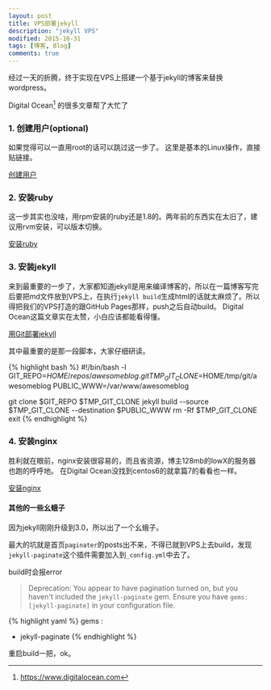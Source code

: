```yaml
---
layout: post
title: VPS部署jekyll
description: "jekyll VPS"
modified: 2015-10-31
tags: [博客, Blog]
comments: true
---
```


经过一天的折腾，终于实现在VPS上搭建一个基于jekyll的博客来替换wordpress。

Digital Ocean[^1] 的很多文章帮了大忙了

### 1. 创建用户(optional)
如果觉得可以一直用root的话可以跳过这一步了。
这里是基本的Linux操作，直接贴链接。

[创建用户](https://www.digitalocean.com/community/tutorials/initial-server-setup-with-centos-6)

### 2. 安装ruby
这一步其实也没啥，用rpm安装的ruby还是1.8的。两年前的东西实在太旧了，建议用rvm安装，可以版本切换。

[安装ruby](https://www.digitalocean.com/community/tutorials/how-to-install-ruby-2-1-0-on-centos-6-5-using-rvm)

### 3. 安装jekyll
来到最重要的一步了，大家都知道jekyll是用来编译博客的，所以在一篇博客写完后要把md文件放到VPS上，在执行`jekyll build`生成html的话就太麻烦了。所以得把我们的VPS打造的跟GitHub Pages那样，push之后自动build。
Digital Ocean这篇文章实在太赞，小白应该都能看得懂。

[用Git部署jekyll](https://www.digitalocean.com/community/tutorials/how-to-deploy-jekyll-blogs-with-git)

其中最重要的是那一段脚本，大家仔细研读。

{% highlight bash %}
#!/bin/bash -l
GIT_REPO=$HOME/repos/awesomeblog.git
TMP_GIT_CLONE=$HOME/tmp/git/awesomeblog
PUBLIC_WWW=/var/www/awesomeblog

git clone $GIT_REPO $TMP_GIT_CLONE
jekyll build --source $TMP_GIT_CLONE --destination $PUBLIC_WWW
rm -Rf $TMP_GIT_CLONE
exit
{% endhighlight %}

### 4. 安装nginx
胜利就在眼前，nginx安装很容易的，而且省资源，博主128mb的lowX的服务器也跑的呼呼地。
在Digital Ocean没找到centos6的就拿篇7的看看也一样。

[安装nginx](https://www.digitalocean.com/community/tutorials/how-to-set-up-nginx-server-blocks-on-centos-7)

#### 其他的一些幺蛾子

因为jekyll刚刚升级到3.0，所以出了一个幺蛾子。

最大的坑就是首页`paginater`的posts出不来，不得已就到VPS上去build，发现`jekyll-paginate`这个插件需要加入到`_config.yml`中去了。

build时会报error
> Deprecation: You appear to have pagination turned on, but you haven't included the `jekyll-paginate` gem. Ensure you have `gems: [jekyll-paginate]` in your configuration file.

{% highlight yaml %}
gems :
  - jekyll-paginate
{% endhighlight %}

重启build一把，ok。
 [^1]: <https://www.digitalocean.com>